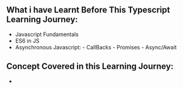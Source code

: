 ## What i have Learnt Before This Typescript Learning Journey:
- Javascript Fundamentals
- ES6 in JS
- Asynchronous Javascript: 
                        - CallBacks
                        - Promises
                        - Async/Await

## Concept Covered in this Learning Journey:
-